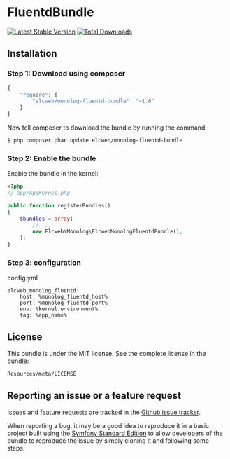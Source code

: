 FluentdBundle
===================

[![Latest Stable Version](https://poser.pugx.org/elcweb/monolog-fluentd-bundle/v/stable.png)](https://packagist.org/packages/elcweb/monolog-fluentd-bundle)
[![Total Downloads](https://poser.pugx.org/elcweb/monolog-fluentd-bundle/downloads.png)](https://packagist.org/packages/elcweb/monolog-fluentd-bundle)

Installation
------------

### Step 1: Download using composer

```js
{
    "require": {
        "elcweb/monolog-fluentd-bundle": "~1.0"
    }
}
```

Now tell composer to download the bundle by running the command:

``` bash
$ php composer.phar update elcweb/monolog-fluentd-bundle
```

### Step 2: Enable the bundle

Enable the bundle in the kernel:

``` php
<?php
// app/AppKernel.php

public function registerBundles()
{
    $bundles = array(
        // ...
        new Elcweb\Monolog\ElcwebMonologFluentdBundle(),
    );
}
```

### Step 3: configuration

config.yml

    elcweb_monolog_fluentd:
        host: %monolog_fluentd_host%
        port: %monolog_fluentd_port%
        env: %kernel.environment%
        tag: %app_name%

License
-------

This bundle is under the MIT license. See the complete license in the bundle:

    Resources/meta/LICENSE

Reporting an issue or a feature request
---------------------------------------

Issues and feature requests are tracked in the [Github issue tracker](https://github.com/elcweb/monolog-fluentd-bundle/issues).

When reporting a bug, it may be a good idea to reproduce it in a basic project
built using the [Symfony Standard Edition](https://github.com/symfony/symfony-standard)
to allow developers of the bundle to reproduce the issue by simply cloning it
and following some steps.
